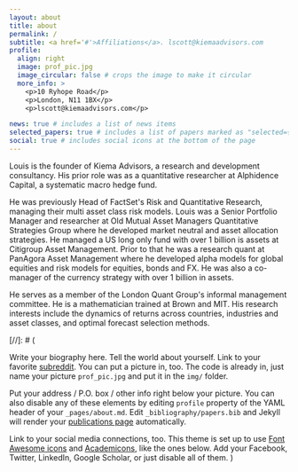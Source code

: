 ```yaml
---
layout: about
title: about
permalink: /
subtitle: <a href='#'>Affiliations</a>. lscott@kiemaadvisors.com
profile:
  align: right
  image: prof_pic.jpg
  image_circular: false # crops the image to make it circular
  more_info: >
    <p>10 Ryhope Road</p>
    <p>London, N11 1BX</p>
    <p>lscott@kiemaadvisors.com</p>

news: true # includes a list of news items
selected_papers: true # includes a list of papers marked as "selected={true}"
social: true # includes social icons at the bottom of the page
---
```

Louis is the founder of Kiema Advisors, a research and development consultancy. His prior role was as a quantitative researcher at Alphidence Capital, a systematic macro hedge fund.

He was previously Head of FactSet's Risk and Quantitative Research, managing their multi asset class risk models. Louis was a Senior Portfolio Manager and researcher at Old Mutual Asset Managers Quantitative Strategies Group where he developed market neutral and asset allocation strategies. He managed a US long only fund with over 1 billion is assets at Citigroup Asset Management. Prior to that he was a research quant at PanAgora Asset Management where he developed alpha models for global equities and risk models for equities, bonds and FX. He was also a co-manager of the currency strategy with over 1 billion in assets.

He serves as a member of the London Quant Group's informal management committee. He is a mathematician trained at Brown and MIT. His research interests include the dynamics of returns across countries, industries and asset classes, and optimal forecast selection methods.

[//]: # (

Write your biography here. Tell the world about yourself. Link to your favorite [subreddit](http://reddit.com). You can put a picture in, too. The code is already in, just name your picture `prof_pic.jpg` and put it in the `img/` folder.

Put your address / P.O. box / other info right below your picture. You can also disable any of these elements by editing `profile` property of the YAML header of your `_pages/about.md`. Edit `_bibliography/papers.bib` and Jekyll will render your [publications page](/al-folio/publications/) automatically.

Link to your social media connections, too. This theme is set up to use [Font Awesome icons](https://fontawesome.com/) and [Academicons](https://jpswalsh.github.io/academicons/), like the ones below. Add your Facebook, Twitter, LinkedIn, Google Scholar, or just disable all of them.
)
